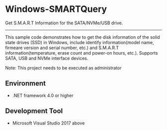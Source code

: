 # Windows-SMARTQuery
Get S.M.A.R.T Information for the SATA/NVMe/USB drive.

-------------------------

This sample code demonstrates how to get the disk information of the solid state drives (SSD) in Windows, include identify information(model name, firmeare version and serial number, etc.) and S.M.A.R.T information(temperature, erase count and power-on hours, etc.). Supports SATA, USB and NVMe interface devices.

Note: This project needs to be executed as administrator 

Environment 
-------------------------

- .NET framework 4.0 or higher

Development Tool
-------------------------

- Microsoft Visual Studio 2017 above
